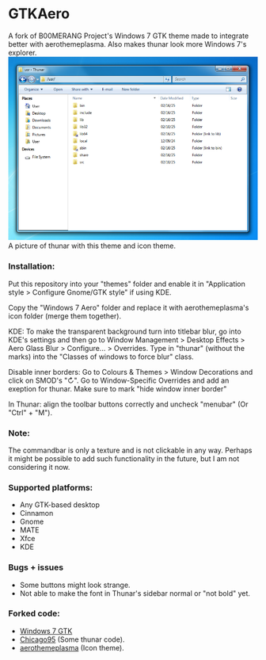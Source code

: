 # GTKAero
A fork of B00MERANG Project's Windows 7 GTK theme made to integrate better with aerothemeplasma. Also makes thunar look more Windows 7's explorer.
<img src="screenshots/save.png" alt="Desktop"/>
A picture of thunar with this theme and icon theme.

### Installation:
Put this repository into your "themes" folder and enable it in "Application style > Configure Gnome/GTK style" if using KDE.

Copy the "Windows 7 Aero" folder and replace it with aerothemeplasma's icon folder (merge them together).

KDE: To make the transparent background turn into titlebar blur, go into KDE's settings and then go to Window Management > Desktop Effects > Aero Glass Blur > Configure... > Overrides. Type in "thunar" (without the marks) into the "Classes of windows to force blur" class.

Disable inner borders: Go to Colours & Themes > Window Decorations and click on SMOD's "↻". Go to Window-Specific Overrides and add an exeption for thunar. Make sure to mark "hide window inner border"

In Thunar: align the toolbar buttons correctly and uncheck "menubar" (Or "Ctrl" + "M").

### Note:
The commandbar is only a texture and is not clickable in any way. 
Perhaps it might be possible to add such functionality in the future, but I am not considering it now.

### Supported platforms:
- Any GTK-based desktop
- Cinnamon
- Gnome
- MATE
- Xfce
- KDE

### Bugs + issues
- Some buttons might look strange.
- Not able to make the font in Thunar's sidebar normal or "not bold" yet.

### Forked code:
- [Windows 7 GTK](https://github.com/B00merang-Project/Windows-7)
- [Chicago95](https://github.com/grassmunk/chicago95) (Some thunar code).
- [aerothemeplasma](https://gitgud.io/wackyideas/aerothemeplasma/) (Icon theme).
